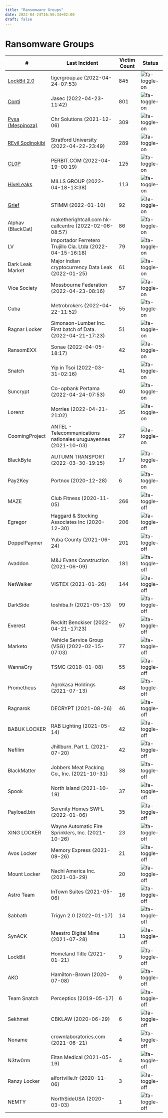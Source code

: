 ```yaml
---
title: "Ransomware Groups"
date: 2022-04-24T16:56:34+02:00
draft: false
---
```


# Ransomware Groups

| #                                                            | Last Incident                                                      | Victim Count | Status
| -------------------------------------------------------------| -------------------------------------------------------------------|--------------|------------
| [LockBit 2.0](/ransomwaregroups/lockbit2.0)                  | tigergroup.ae (2022-04-24-07:53)                                   | 845          | ![fa-toggle-on](/pictures/button-on.png)
| [Conti](/ransomwaregroups/conti)                             | Jasec (2022-04-23-11:42)                                           | 801          | ![fa-toggle-on](/pictures/button-on.png)
| [Pysa (Mespinoza)](/ransomwaregroups/pysa-mespinoza)         | Chr Solutions (2021-12-06)                                         | 309          | ![fa-toggle-on](/pictures/button-on.png)
| [REvil Sodinokibi](/ransomwaregroups/revil)                  | Stratford University (2022-04-22-23:49)                            | 289          | ![fa-toggle-on](/pictures/button-on.png)
| [CL0P](/ransomwaregroups/cl0p)                               | PERBIT.COM (2022-04-19-00:19)                                      | 125          | ![fa-toggle-on](/pictures/button-on.png)
| [HiveLeaks](/ransomwaregroups/hiveleaks)                     | MILLS GROUP (2022-04-18-13:38)                                     | 113          | ![fa-toggle-on](/pictures/button-on.png)
| [Grief](/ransomwaregroups/grief)                             | STIMM (2022-01-10)                                                 | 92           | ![fa-toggle-on](/pictures/button-on.png)
| Alphav (BlackCat)                                            | maketherightcall.com hk-callcentre (2022-02-06-08:57)              | 86           | ![fa-toggle-on](/pictures/button-on.png)
| LV                                                           | Importador Ferretero Trujillo Cia. Ltda (2022-04-15-16:18)         | 79           | ![fa-toggle-on](/pictures/button-on.png)
| Dark Leak Market                                             | Major indian cryptocurrency Data Leak (2022-01-25)                 | 61           | ![fa-toggle-on](/pictures/button-on.png)
| Vice Society                                                 | Mossbourne Federation (2022-04-23-08:16)                           | 57           | ![fa-toggle-on](/pictures/button-on.png)
| Cuba                                                         | Metrobrokers (2022-04-22-11:52)                                    | 55           | ![fa-toggle-on](/pictures/button-on.png)
| Ragnar Locker                                                | Simonson-Lumber Inc. First batch of Data. (2022-04-21-17:23)       | 51           | ![fa-toggle-on](/pictures/button-on.png)
| RansomEXX                                                    | Sonae (2022-04-05-18:17)                                           | 42           | ![fa-toggle-on](/pictures/button-on.png)
| Snatch                                                       | Yip in Tsoi (2022-03-31-02:16)                                     | 41           | ![fa-toggle-on](/pictures/button-on.png)
| Suncrypt                                                     | Co-opbank Pertama (2022-04-24-07:53)                               | 40           | ![fa-toggle-on](/pictures/button-on.png)
| Lorenz                                                       | Morries (2022-04-21-21:02)                                         | 35           | ![fa-toggle-on](/pictures/button-on.png)
| CoomingProject                                               | ANTEL - Telecommunications nationales uruguayennes (2021-10-03)    | 27           | ![fa-toggle-on](/pictures/button-on.png)
| BlackByte                                                    | AUTUMN TRANSPORT (2022-03-30-19:15)                                | 17           | ![fa-toggle-on](/pictures/button-on.png)
| Pay2Key                                                      | Portnox (2020-12-28)                                               | 6            | ![fa-toggle-on](/pictures/button-on.png)
| MAZE                                                         | Club Fitness (2020-11-05)                                          | 266          | ![fa-toggle-off](/pictures/button-off.png)
| Egregor                                                      | Haggard & Stocking Associates Inc (2020-12-30)                     | 206          | ![fa-toggle-off](/pictures/button-off.png)
| DoppelPaymer                                                 | Yuba County (2021-06-24)                                           | 201          | ![fa-toggle-off](/pictures/button-off.png)
| Avaddon                                                      | M&J Evans Construction (2021-06-09)                                | 181          | ![fa-toggle-off](/pictures/button-off.png)
| NetWalker                                                    | VISTEX (2021-01-26)                                                | 144          | ![fa-toggle-off](/pictures/button-off.png)
| DarkSide                                                     | toshiba.fr (2021-05-13)                                            | 99           | ![fa-toggle-off](/pictures/button-off.png)
| Everest                                                      | Reckitt Benckiser (2022-04-21-17:23)                               | 97           | ![fa-toggle-off](/pictures/button-off.png)
| Marketo                                                      | Vehicle Service Group (VSG) (2022-02-15-07:03)                     | 77           | ![fa-toggle-off](/pictures/button-off.png)
| WannaCry                                                     | TSMC (2018-01-08)                                                  | 55           | ![fa-toggle-off](/pictures/button-off.png)
| Prometheus                                                   | Agrokasa Holdings (2021-07-13)                                     | 48           | ![fa-toggle-off](/pictures/button-off.png)
| Ragnarok                                                     | DECRYPT (2021-08-26)                                               | 46           | ![fa-toggle-off](/pictures/button-off.png)
| BABUK LOCKER                                                 | RAB Lighting (2021-05-14)                                          | 42           | ![fa-toggle-off](/pictures/button-off.png)
| Nefilim                                                      | Jhillburn. Part 1. (2021-07-20)                                    | 42           | ![fa-toggle-off](/pictures/button-off.png)
| BlackMatter                                                  | Jobbers Meat Packing Co., Inc. (2021-10-31)                        | 38           | ![fa-toggle-off](/pictures/button-off.png)
| Spook                                                        | North Island (2021-10-19)                                          | 37           | ![fa-toggle-off](/pictures/button-off.png)
| Payload.bin                                                  | Serenity Homes SWFL (2022-01-06)                                   | 35           | ![fa-toggle-off](/pictures/button-off.png)
| XING LOCKER                                                  | Wayne Automatic Fire Sprinklers, Inc. (2021-10-26)                 | 23           | ![fa-toggle-off](/pictures/button-off.png)
| Avos Locker                                                  | Memory Express (2021-09-26)                                        | 21           | ![fa-toggle-off](/pictures/button-off.png)
| Mount Locker                                                 | Nachi America Inc. (2021-03-29)                                    | 20           | ![fa-toggle-off](/pictures/button-off.png)
| Astro Team                                                   | InTown Suites (2021-05-06)                                         | 16           | ![fa-toggle-off](/pictures/button-off.png)
| Sabbath                                                      | Trigyn 2.0 (2022-01-17)                                            | 14           | ![fa-toggle-off](/pictures/button-off.png)
| SynACK                                                       | Maestro Digital Mine (2021-07-28)                                  | 13           | ![fa-toggle-off](/pictures/button-off.png)
| LockBit                                                      | Homeland Title (2021-01-21)                                        | 9            | ![fa-toggle-off](/pictures/button-off.png)
| AKO                                                          | Hamilton-Brown (2020-07-08)                                        | 9            | ![fa-toggle-off](/pictures/button-off.png)
| Team Snatch                                                  | Perceptics (2019-05-17)                                            | 6            | ![fa-toggle-off](/pictures/button-off.png)
| Sekhmet                                                      | CBKLAW (2020-06-29)                                                | 6            | ![fa-toggle-off](/pictures/button-off.png)
| Noname                                                       | crownlaboratories.com (2021-06-21)                                 | 4            | ![fa-toggle-off](/pictures/button-off.png)
| N3tw0rm                                                      | Eitan Medical (2021-05-19)                                         | 4            | ![fa-toggle-off](/pictures/button-off.png)
| Ranzy Locker                                                 | alfortville.fr (2020-11-06)                                        | 3            | ![fa-toggle-off](/pictures/button-off.png)
| NEMTY                                                        | NorthSideUSA (2020-03-03)                                          | 1            | ![fa-toggle-off](/pictures/button-off.png)
